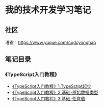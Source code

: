 # 我的技术开发学习笔记

## 社区
语雀：https://www.yuque.com/cqdcyonghao


## 笔记目录
### 《TypeScript入门教程》
- [《TypeScript入门教程》1.TypeSctipt起步](https://github.com/cqdcyonghao/notes/blob/main/TypeScript/1.TypeSctipt%E8%B5%B7%E6%AD%A5.md)
- [《TypeScript入门教程》2.基础-原始数据类型](https://github.com/cqdcyonghao/notes/blob/main/TypeScript/2.%E5%9F%BA%E7%A1%80-%E5%8E%9F%E5%A7%8B%E6%95%B0%E6%8D%AE%E7%B1%BB%E5%9E%8B.md)
- [《TypeScript入门教程》3.基础-任意值](https://github.com/cqdcyonghao/notes/blob/main/TypeScript/3.%E5%9F%BA%E7%A1%80-%E4%BB%BB%E6%84%8F%E5%80%BC.md)